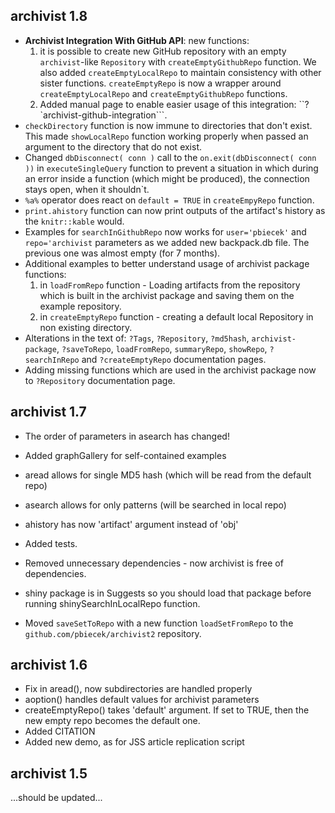 archivist 1.8
----------------------------------------------------------------

* **Archivist Integration With GitHub API**: new functions:
  1. it is possible to create new GitHub repository with an empty `archivist`-like `Repository` with `createEmptyGithubRepo` function. We also added `createEmptyLocalRepo` to maintain consistency with other sister functions. `createEmptyRepo` is now a wrapper around `createEmptyLocalRepo` and `createEmptyGithubRepo` functions.
  2. Added manual page to enable easier usage of this integration: ``?`archivist-github-integration```. 
* `checkDirectory` function is now immune to directories that don't exist. This made
`showLocalRepo` function working properly when passed an argument to the directory
that do not exist.
* Changed `dbDisconnect( conn )` call to the `on.exit(dbDisconnect( conn ))` in `executeSingleQuery` function to prevent a situation in which during an error inside a function (which might be produced), the connection stays open, when it shouldn`t.
* `%a%` operator does react on `default = TRUE` in `createEmpyRepo` function.
* `print.ahistory` function can now print outputs of the artifact's history as the `knitr::kable` would.
* Examples for `searchInGithubRepo` now works for `user='pbiecek'` and `repo='archivist` parameters as we added new backpack.db file. The previous one was almost empty (for 7 months).
* Additional examples to better understand usage of archivist package functions:
  1. in `loadFromRepo` function - Loading artifacts from the repository which is built in the archivist package and saving them on the example repository.
  2. in `createEmptyRepo` function - creating a default local Repository in non existing directory. 
* Alterations in the text of: `?Tags`, `?Repository`, `?md5hash`, `archivist-package`, `?saveToRepo`, `loadFromRepo`, `summaryRepo`, `showRepo`, `?searchInRepo` and `?createEmptyRepo` documentation pages.
* Adding missing functions which are used in the archivist package now to `?Repository` documentation page.

archivist 1.7
----------------------------------------------------------------

* The order of parameters in asearch has changed!
* Added graphGallery for self-contained examples
* aread allows for single MD5 hash (which will be read from the default repo)
* asearch allows for only patterns (will be searched in local repo)
* ahistory has now 'artifact' argument instead of 'obj'

* Added tests.
* Removed unnecessary dependencies - now archivist is free of dependencies.
* shiny package is in Suggests so you
should load that package before running shinySearchInLocalRepo function.
* Moved `saveSetToRepo` with a new function `loadSetFromRepo` to the `github.com/pbiecek/archivist2` repository.

archivist 1.6
----------------------------------------------------------------

* Fix in aread(), now subdirectories are handled properly
* aoption() handles default values for archivist parameters
* createEmptyRepo() takes 'default' argument. If set to TRUE, then the new empty repo becomes the default one.
* Added CITATION
* Added new demo, as for JSS article replication script

archivist 1.5
----------------------------------------------------------------

...should be updated...
